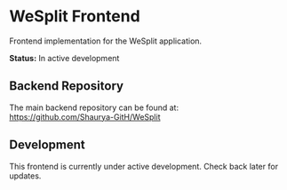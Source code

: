 # WeSplit Frontend

Frontend implementation for the WeSplit application.

**Status:** In active development

## Backend Repository

The main backend repository can be found at:  
https://github.com/Shaurya-GitH/WeSplit

## Development

This frontend is currently under active development. Check back later for updates.